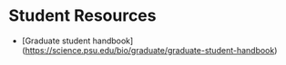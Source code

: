 # Student Resources 

- [Graduate student handbook] (https://science.psu.edu/bio/graduate/graduate-student-handbook)